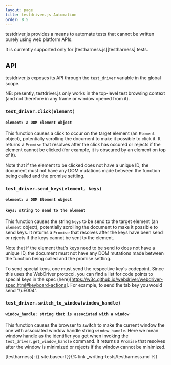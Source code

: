 ```yaml
---
layout: page
title: testdriver.js Automation
order: 8.5
---
```


testdriver.js provides a means to automate tests that cannot be
written purely using web platform APIs.

It is currently supported only for [testharness.js][testharness]
tests.

## API

testdriver.js exposes its API through the `test_driver` variable in
the global scope.

NB: presently, testdriver.js only works in the top-level test browsing
context (and not therefore in any frame or window opened from it).

### `test_driver.click(element)`
#### `element: a DOM Element object`

This function causes a click to occur on the target element (an
`Element` object), potentially scrolling the document to make it
possible to click it. It returns a `Promise` that resolves after the
click has occured or rejects if the element cannot be clicked (for
example, it is obscured by an element on top of it).

Note that if the element to be clicked does not have a unique ID, the
document must not have any DOM mutations made between the function
being called and the promise settling.

### `test_driver.send_keys(element, keys)`
#### `element: a DOM Element object`
#### `keys: string to send to the element`

This function causes the string `keys` to be send to the target
element (an `Element` object), potentially scrolling the document to
make it possible to send keys. It returns a `Promise` that resolves
after the keys have been send or rejects if the keys cannot be sent
to the element.

Note that if the element that's keys need to be send to does not have
a unique ID, the document must not have any DOM mutations made
between the function being called and the promise settling.

To send special keys, one must send the respective key's codepoint. Since this uses the WebDriver protocol, you can find a list for code points to special keys in the spec (here)[https://w3c.github.io/webdriver/webdriver-spec.html#keyboard-actions].
For example, to send the tab key you would send "\uE004".

### `test_driver.switch_to_window(window_handle)`
#### `window_handle: string that is associated with a window`

This function causes the browser to switch to make the current window
the one with associated window handle string `window_handle`. Here we
mean window handle as the identifier you get when invoking the 
`test_driver.get_window_handle` command. It returns a `Promise` that 
resolves after the window is minimized or rejects if the window 
cannot be minimized.

[testharness]: {{ site.baseurl }}{% link _writing-tests/testharness.md %}
